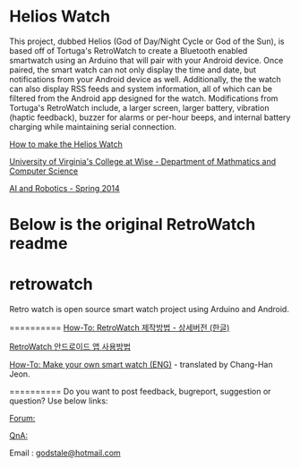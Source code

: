 Helios Watch
==========
This project, dubbed Helios (God of Day/Night Cycle or God of the Sun), is based off of Tortuga's RetroWatch to create a Bluetooth enabled smartwatch using an Arduino that will pair with your Android device. Once paired, the smart watch can not only display the time and date, but notifications from your Android device as well. Additionally, the the watch can also display RSS feeds and system information, all of which can be filtered from the Android app designed for the watch. Modifications from Tortuga's RetroWatch include, a larger screen, larger battery, vibration (haptic feedback), buzzer for alarms or per-hour beeps, and internal battery charging while maintaining serial connection.

[How to make the Helios Watch](http://www.mcs.uvawise.edu/wiki/index.php/Bluetooth_Smartwatch_for_Android_-_Bryan_Smith)

[University of Virginia's College at Wise - Department of Mathmatics and Computer Science](http://www.mcs.uvawise.edu/)

[AI and Robotics - Spring 2014](http://www.mcs.uvawise.edu/wiki/index.php/CSC4150_-_AI_and_Robotics)



Below is the original RetroWatch readme
==========================================================

retrowatch
==========

Retro watch is open source smart watch project using Arduino and Android.



==========
[How-To: RetroWatch 제작방법 - 상세버전 (한글)](http://www.hardcopyworld.com/ngine/aduino/index.php/archives/376)

[RetroWatch 안드로이드 앱 사용방법](http://www.hardcopyworld.com/ngine/android/index.php/archives/192)


[How-To: Make your own smart watch (ENG)](http://www.hardcopyworld.com/ngine/aduino/index.php/archives/670) - translated by Chang-Han Jeon.


==========
Do you want to post feedback, bugreport, suggestion or question? Use below links:

[Forum: ](http://www.hardcopyworld.com/ngine/index.php/board/free-board)

[QnA: ](http://www.hardcopyworld.com/ngine/index.php/board/qna)

Email : godstale@hotmail.com


